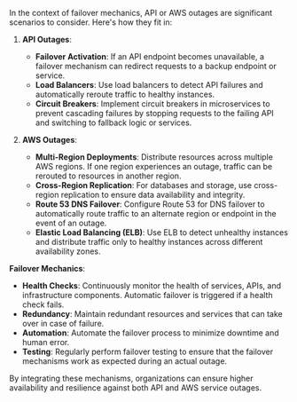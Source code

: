 In the context of failover mechanics, API or AWS outages are significant scenarios to consider. Here's how they fit in:

1. **API Outages**:
   - **Failover Activation**: If an API endpoint becomes unavailable, a failover mechanism can redirect requests to a backup endpoint or service.
   - **Load Balancers**: Use load balancers to detect API failures and automatically reroute traffic to healthy instances.
   - **Circuit Breakers**: Implement circuit breakers in microservices to prevent cascading failures by stopping requests to the failing API and switching to fallback logic or services.

2. **AWS Outages**:
   - **Multi-Region Deployments**: Distribute resources across multiple AWS regions. If one region experiences an outage, traffic can be rerouted to resources in another region.
   - **Cross-Region Replication**: For databases and storage, use cross-region replication to ensure data availability and integrity.
   - **Route 53 DNS Failover**: Configure Route 53 for DNS failover to automatically route traffic to an alternate region or endpoint in the event of an outage.
   - **Elastic Load Balancing (ELB)**: Use ELB to detect unhealthy instances and distribute traffic only to healthy instances across different availability zones.

**Failover Mechanics**:
- **Health Checks**: Continuously monitor the health of services, APIs, and infrastructure components. Automatic failover is triggered if a health check fails.
- **Redundancy**: Maintain redundant resources and services that can take over in case of failure.
- **Automation**: Automate the failover process to minimize downtime and human error.
- **Testing**: Regularly perform failover testing to ensure that the failover mechanisms work as expected during an actual outage.

By integrating these mechanisms, organizations can ensure higher availability and resilience against both API and AWS service outages.
